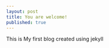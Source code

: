 ```yaml
---
layout: post
title: You are welcome!
published: true
---
```

This is My first blog
  created using jekyll